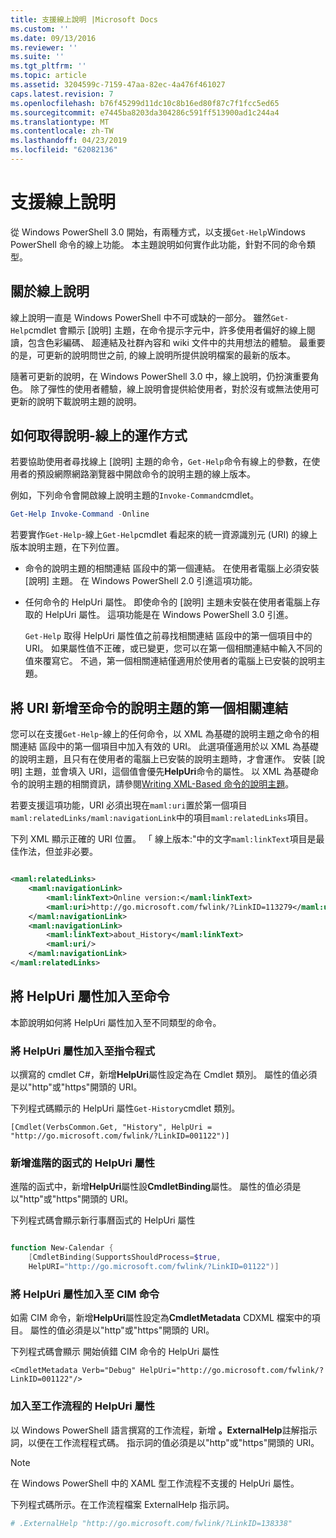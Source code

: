 ```yaml
---
title: 支援線上說明 |Microsoft Docs
ms.custom: ''
ms.date: 09/13/2016
ms.reviewer: ''
ms.suite: ''
ms.tgt_pltfrm: ''
ms.topic: article
ms.assetid: 3204599c-7159-47aa-82ec-4a476f461027
caps.latest.revision: 7
ms.openlocfilehash: b76f45299d11dc10c8b16ed80f87c7f1fcc5ed65
ms.sourcegitcommit: e7445ba8203da304286c591ff513900ad1c244a4
ms.translationtype: MT
ms.contentlocale: zh-TW
ms.lasthandoff: 04/23/2019
ms.locfileid: "62082136"
---
```

# <a name="supporting-online-help"></a>支援線上說明

從 Windows PowerShell 3.0 開始，有兩種方式，以支援`Get-Help`Windows PowerShell 命令的線上功能。 本主題說明如何實作此功能，針對不同的命令類型。

## <a name="about-online-help"></a>關於線上說明

線上說明一直是 Windows PowerShell 中不可或缺的一部分。 雖然`Get-Help`cmdlet 會顯示 [說明] 主題，在命令提示字元中，許多使用者偏好的線上閱讀，包含色彩編碼、 超連結及社群內容和 wiki 文件中的共用想法的體驗。 最重要的是，可更新的說明問世之前, 的線上說明所提供說明檔案的最新的版本。

隨著可更新的說明，在 Windows PowerShell 3.0 中，線上說明，仍扮演重要角色。 除了彈性的使用者體驗，線上說明會提供給使用者，對於沒有或無法使用可更新的說明下載說明主題的說明。

## <a name="how-get-help--online-works"></a>如何取得說明-線上的運作方式

若要協助使用者尋找線上 [說明] 主題的命令，`Get-Help`命令有線上的參數，在使用者的預設網際網路瀏覽器中開啟命令的說明主題的線上版本。

例如，下列命令會開啟線上說明主題的`Invoke-Command`cmdlet。

```powershell
Get-Help Invoke-Command -Online
```

若要實作`Get-Help`-線上`Get-Help`cmdlet 看起來的統一資源識別元 (URI) 的線上版本說明主題，在下列位置。

- 命令的說明主題的相關連結 區段中的第一個連結。 在使用者電腦上必須安裝 [說明] 主題。 在 Windows PowerShell 2.0 引進這項功能。

- 任何命令的 HelpUri 屬性。 即使命令的 [說明] 主題未安裝在使用者電腦上存取的 HelpUri 屬性。 這項功能是在 Windows PowerShell 3.0 引進。

  `Get-Help` 取得 HelpUri 屬性值之前尋找相關連結 區段中的第一個項目中的 URI。 如果屬性值不正確，或已變更，您可以在第一個相關連結中輸入不同的值來覆寫它。 不過，第一個相關連結僅適用於使用者的電腦上已安裝的說明主題。

## <a name="adding-a-uri-to-the-first-related-link-of-a-command-help-topic"></a>將 URI 新增至命令的說明主題的第一個相關連結

您可以在支援`Get-Help`-線上的任何命令，以 XML 為基礎的說明主題之命令的相關連結 區段中的第一個項目中加入有效的 URI。 此選項僅適用於以 XML 為基礎的說明主題，且只有在使用者的電腦上已安裝的說明主題時，才會運作。 安裝 [說明] 主題，並會填入 URI，這個值會優先**HelpUri**命令的屬性。 以 XML 為基礎命令的說明主題的相關資訊，請參閱[Writing XML-Based 命令的說明主題](../help/writing-xml-based-help-topics-for-commands.md)。

若要支援這項功能，URI 必須出現在`maml:uri`置於第一個項目`maml:relatedLinks/maml:navigationLink`中的項目`maml:relatedLinks`項目。

下列 XML 顯示正確的 URI 位置。 「 線上版本:"中的文字`maml:linkText`項目是最佳作法，但並非必要。

```xml

<maml:relatedLinks>
    <maml:navigationLink>
        <maml:linkText>Online version:</maml:linkText>
        <maml:uri>http://go.microsoft.com/fwlink/?LinkID=113279</maml:uri>
    </maml:navigationLink>
    <maml:navigationLink>
        <maml:linkText>about_History</maml:linkText>
        <maml:uri/>
    </maml:navigationLink>
</maml:relatedLinks>
```

## <a name="adding-the-helpuri-property-to-a-command"></a>將 HelpUri 屬性加入至命令

本節說明如何將 HelpUri 屬性加入至不同類型的命令。

### <a name="adding-a-helpuri-property-to-a-cmdlet"></a>將 HelpUri 屬性加入至指令程式

以撰寫的 cmdlet C#，新增**HelpUri**屬性設定為在 Cmdlet 類別。 屬性的值必須是以"http"或"https"開頭的 URI。

下列程式碼顯示的 HelpUri 屬性`Get-History`cmdlet 類別。

```
[Cmdlet(VerbsCommon.Get, "History", HelpUri = "http://go.microsoft.com/fwlink/?LinkID=001122")]
```

### <a name="adding-a-helpuri-property-to-an-advanced-function"></a>新增進階的函式的 HelpUri 屬性

進階的函式中，新增**HelpUri**屬性設**CmdletBinding**屬性。 屬性的值必須是以"http"或"https"開頭的 URI。

下列程式碼會顯示新行事曆函式的 HelpUri 屬性

```powershell

function New-Calendar {
    [CmdletBinding(SupportsShouldProcess=$true,
    HelpURI="http://go.microsoft.com/fwlink/?LinkID=01122")]
```

### <a name="adding-a-helpuri-attribute-to-a-cim-command"></a>將 HelpUri 屬性加入至 CIM 命令

如需 CIM 命令，新增**HelpUri**屬性設定為**CmdletMetadata** CDXML 檔案中的項目。 屬性的值必須是以"http"或"https"開頭的 URI。

下列程式碼會顯示 開始偵錯 CIM 命令的 HelpUri 屬性

```
<CmdletMetadata Verb="Debug" HelpUri="http://go.microsoft.com/fwlink/?LinkID=001122"/>
```

### <a name="adding-a-helpuri-attribute-to-a-workflow"></a>加入至工作流程的 HelpUri 屬性

以 Windows PowerShell 語言撰寫的工作流程，新增 **。ExternalHelp**註解指示詞，以便在工作流程程式碼。 指示詞的值必須是以"http"或"https"開頭的 URI。

> [!NOTE]
> 在 Windows PowerShell 中的 XAML 型工作流程不支援的 HelpUri 屬性。

下列程式碼所示。在工作流程檔案 ExternalHelp 指示詞。

```powershell
# .ExternalHelp "http://go.microsoft.com/fwlink/?LinkID=138338"
```